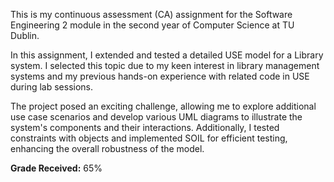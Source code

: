 This is my continuous assessment (CA) assignment for the Software Engineering 2 module in the second year of Computer Science at TU Dublin.

In this assignment, I extended and tested a detailed USE model for a Library system. I selected this topic due to my keen interest in library management systems and my previous hands-on experience with related code in USE during lab sessions.

The project posed an exciting challenge, allowing me to explore additional use case scenarios and develop various UML diagrams to illustrate the system's components and their interactions. Additionally, I tested constraints with objects and implemented SOIL for efficient testing, enhancing the overall robustness of the model.

**Grade Received:** 65%